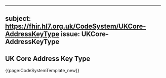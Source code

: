 
---
subject: https://fhir.hl7.org.uk/CodeSystem/UKCore-AddressKeyType
issue: UKCore-AddressKeyType
---
## UK Core Address Key Type

{{page:CodeSystemTemplate_new}}
    
